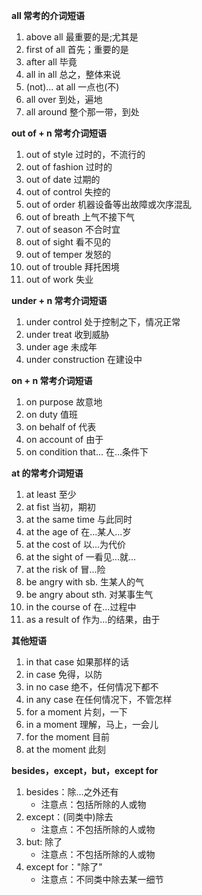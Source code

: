 **all 常考的介词短语**

1. above all 最重要的是;尤其是
2. first of all 首先；重要的是
3. after all 毕竟
4. all in all 总之，整体来说
5. (not)... at all 一点也(不)
6. all over 到处，遍地
7. all around 整个那一带，到处

**out of + n 常考介词短语**

1. out of style 过时的，不流行的
2. out of fashion 过时的
3. out of date 过期的
4. out of control 失控的
5. out of order 机器设备等出故障或次序混乱
6. out of breath 上气不接下气
7. out of season 不合时宜
8. out of sight 看不见的
9. out of temper 发怒的
10. out of trouble 拜托困境
11. out of work 失业

**under + n 常考介词短语**

1. under control 处于控制之下，情况正常
2. under treat 收到威胁
3. under age 未成年
4. under construction 在建设中

**on + n 常考介词短语**

1. on purpose 故意地
2. on duty 值班
3. on behalf of 代表
4. on account of 由于
5. on condition that... 在...条件下

**at 的常考介词短语**

1. at least 至少
2. at fist 当初，期初
3. at the same time 与此同时
4. at the age of 在...某人...岁
5. at the cost of 以...为代价
6. at the sight of 一看见...就...
7. at the risk of 冒...险
8. be angry with sb. 生某人的气
9. be angry about sth. 对某事生气
10. in the course of 在...过程中
11. as a result of 作为...的结果，由于

**其他短语**

1. in that case 如果那样的话
2. in case 免得，以防
3. in no case 绝不，任何情况下都不
4. in any case 在任何情况下，不管怎样
5. for a moment 片刻，一下
6. in a moment 理解，马上，一会儿
7. for the moment 目前
8. at the moment 此刻

**besides，except，but，except for**

1. besides：除...之外还有
   - 注意点：包括所除的人或物
2. except：(同类中)除去
   - 注意点：不包括所除的人或物
3. but: 除了
   - 注意点：不包括所除的人或物
4. except for："除了"
   - 注意点：不同类中除去某一细节
